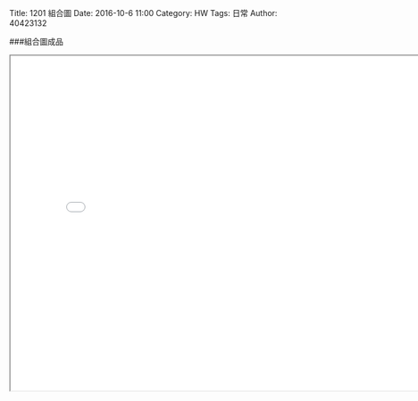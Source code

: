 Title: 1201 組合圖
Date: 2016-10-6 11:00
Category: HW
Tags: 日常
Author: 40423132



<!-- PELICAN_END_SUMMARY -->

###組合圖成品 

<iframe src="./../data/1222.html"width="800"height="600"/></iframe>